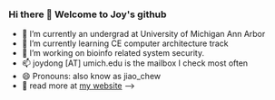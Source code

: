 ### Hi there 👋 Welcome to Joy's github

- 🔭 I’m currently an undergrad at University of Michigan Ann Arbor
- 🌱 I’m currently learning CE computer architecture track
- 👯 I’m working on bioinfo related system security. 
- 📫 joydong [AT] umich.edu is the mailbox I check most often
- 😄 Pronouns: also know as jiao_chew
- 💬 read more at [my website](https://joydddd.github.io/)
-->
